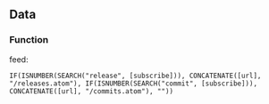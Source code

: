 ## Data

### Function

feed:

```
IF(ISNUMBER(SEARCH("release", [subscribe])), CONCATENATE([url], "/releases.atom"), IF(ISNUMBER(SEARCH("commit", [subscribe])), CONCATENATE([url], "/commits.atom"), ""))
```